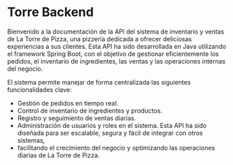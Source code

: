 # Torre Backend
Bienvenido a la documentación de la API del sistema de inventario y ventas de La Torre de Pizza, una pizzería dedicada a ofrecer deliciosas experiencias a sus clientes. Esta API ha sido desarrollada en Java utilizando el framework Spring Boot, con el objetivo de gestionar eficientemente los pedidos, el inventario de ingredientes, las ventas y las operaciones internas del negocio.

El sistema permite manejar de forma centralizada las siguientes funcionalidades clave:

- Gestión de pedidos en tiempo real.
- Control de inventario de ingredientes y productos.
- Registro y seguimiento de ventas diarias.
- Administración de usuarios y roles en el sistema.
Esta API ha sido diseñada para ser escalable, segura y fácil de integrar con otros sistemas, 
- facilitando el crecimiento del negocio y optimizando las operaciones diarias de La Torre de Pizza.